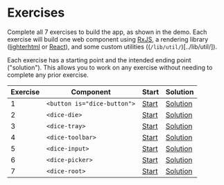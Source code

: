 # Exercises

Complete all 7 exercises to build the app, as shown in the demo. Each exercise will build one web component using [RxJS](https://github.com/ReactiveX/rxjs), a rendering library ([lighterhtml](https://github.com/WebReflection/lighterhtml) or [React](https://reactjs.org/)), and some custom utilities ((`/lib/util/`)[../lib/util/]).

Each exercise has a starting point and the intended ending point ("solution"). This allows you to work on any exercise without needing to complete any prior exercise.

|Exercise|Component|Start|Solution|
|---|---|---|---|
|1|`<button is="dice-button">`|[Start](./01-dice-button)|[Solution](./01-dice-button-solution)|
|2|`<dice-die>`|[Start](./02-dice-die)|[Solution](./02-dice-die-solution)|
|3|`<dice-tray>`|[Start](./03-dice-tray)|[Solution](./03-dice-tray-solution)|
|4|`<dice-toolbar>`|[Start](./04-dice-toolbar)|[Solution](./04-dice-toolbar-solution)|
|5|`<dice-input>`|[Start](./05-dice-input)|[Solution](./05-dice-input-solution)|
|6|`<dice-picker>`|[Start](./06-dice-picker)|[Solution](./06-dice-picker-solution)|
|7|`<dice-root>`|[Start](./07-dice-root)|[Solution](./07-dice-root-solution)|
